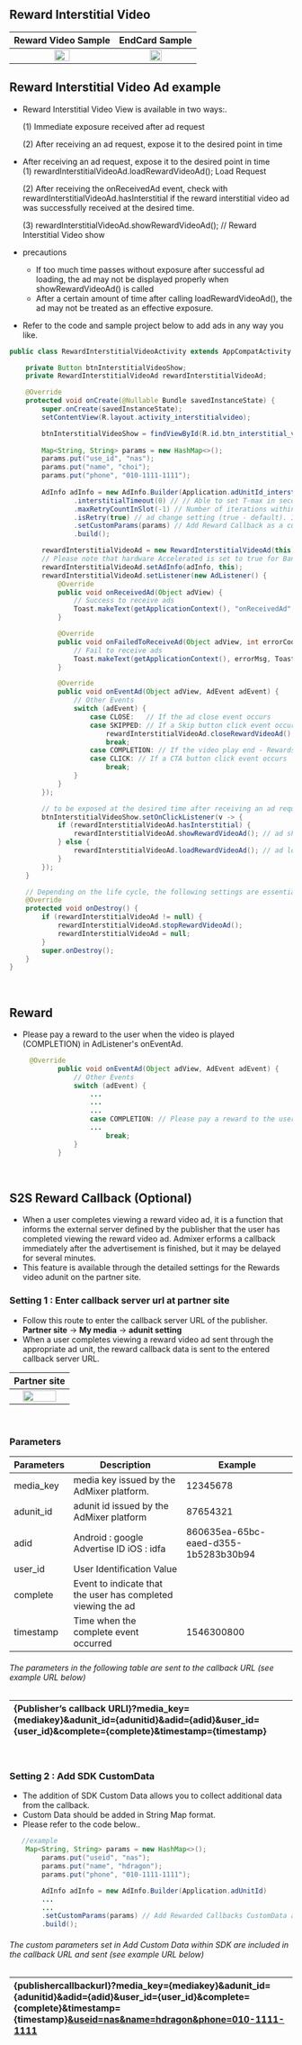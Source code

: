 ## Reward Interstitial Video

|                                                 Reward Video Sample                                                         | EndCard Sample
|:-------------------------------------------------------------------------------------------------------------------------:|:---:|
| <img src="https://github.com/Nasmedia-Tech/admixer_android_sdk_3.0/blob/main/images/reward.jpg"  width="40%" height="40%"/> |<img src="https://github.com/Nasmedia-Tech/admixer_android_sdk_3.0/blob/main/images/reward_endcard.jpg"  width="40%" height="40%"/>


## Reward Interstitial Video Ad example
- Reward Interstitial Video View is available in two ways:.

  (1) Immediate exposure received after ad request

  (2) After receiving an ad request, expose it to the desired point in time


- After receiving an ad request, expose it to the desired point in time  
  (1) rewardInterstitialVideoAd.loadRewardVideoAd(); Load Request

  (2) After receiving the onReceivedAd event, check with rewardInterstitialVideoAd.hasInterstitial if the reward interstitial video ad was successfully received at the desired time.
  
  (3) rewardInterstitialVideoAd.showRewardVideoAd(); // Reward Interstitial Video show


 - precautions
    - If too much time passes without exposure after successful ad loading, the ad may not be displayed properly when showRewardVideoAd() is called
    - After a certain amount of time after calling loadRewardVideoAd(), the ad may not be treated as an effective exposure.

- Refer to the code and sample project below to add ads in any way you like.
```java
public class RewardInterstitialVideoActivity extends AppCompatActivity {

    private Button btnInterstitialVideoShow;
    private RewardInterstitialVideoAd rewardInterstitialVideoAd;

    @Override
    protected void onCreate(@Nullable Bundle savedInstanceState) {
        super.onCreate(savedInstanceState);
        setContentView(R.layout.activity_interstitialvideo);

        btnInterstitialVideoShow = findViewById(R.id.btn_interstitial_video_show);
        
        Map<String, String> params = new HashMap<>();
        params.put("use_id", "nas");
        params.put("name", "choi");
        params.put("phone", "010-1111-1111");
		
        AdInfo adInfo = new AdInfo.Builder(Application.adUnitId_interstitialVideo) // adunit id issued by the AdMixer platform
                .interstitialTimeout(0) // // Able to set T-max in seconds (default: 0, 0 is treated as server designated time, server designated time: 20s)
                .maxRetryCountInSlot(-1) // Number of iterations within the reload time (-1 : infinity, 0 : no iterations, n : n iterations)
                .isRetry(true) // ad change setting (true - default). If false, callback immediately after one request
                .setCustomParams(params) // Add Reward Callback as a custom data map (Optional)
                .build();

        rewardInterstitialVideoAd = new RewardInterstitialVideoAd(this);
        // Please note that hardware Accelerated is set to true for Banner's parent activity to provide a smooth ad serving 
        rewardInterstitialVideoAd.setAdInfo(adInfo, this);
        rewardInterstitialVideoAd.setListener(new AdListener() {
            @Override
            public void onReceivedAd(Object adView) {
                // Success to receive ads
                Toast.makeText(getApplicationContext(), "onReceivedAd", Toast.LENGTH_SHORT).show();
            }

            @Override
            public void onFailedToReceiveAd(Object adView, int errorCode, String errorMsg) {
                // Fail to receive ads
                Toast.makeText(getApplicationContext(), errorMsg, Toast.LENGTH_SHORT).show();
            }

            @Override
            public void onEventAd(Object adView, AdEvent adEvent) {
                // Other Events
                switch (adEvent) {
                    case CLOSE:   // If the ad close event occurs
                    case SKIPPED: // If a Skip button click event occurs 
                        rewardInterstitialVideoAd.closeRewardVideoAd();
                        break;
                    case COMPLETION: // If the video play end - Rewards payment processing 
                    case CLICK: // If a CTA button click event occurs 
                        break;
                }
            }
        });

        // to be exposed at the desired time after receiving an ad request
        btnInterstitialVideoShow.setOnClickListener(v -> {
            if (rewardInterstitialVideoAd.hasInterstitial) {
                rewardInterstitialVideoAd.showRewardVideoAd(); // ad show
            } else {
                rewardInterstitialVideoAd.loadRewardVideoAd(); // ad load
            }
        });
    }

    // Depending on the life cycle, the following settings are essential.
    @Override
    protected void onDestroy() {
        if (rewardInterstitialVideoAd != null) {
            rewardInterstitialVideoAd.stopRewardVideoAd();
            rewardInterstitialVideoAd = null;
        }
        super.onDestroy();
    }
}
```
<br/>

## Reward
- Please pay a reward to the user when the video is played (COMPLETION) in AdListener's onEventAd.
```java
     @Override
            public void onEventAd(Object adView, AdEvent adEvent) {
                // Other Events
                switch (adEvent) {
                    ...
                    ...
                    ...
                    case COMPLETION: // Please pay a reward to the user when the video play is completed
                    ...
                        break;
                }
            }
```
<br/>

## S2S Reward Callback  (Optional)
- When a user completes viewing a reward video ad, it is a function that informs the external server defined by the publisher that the user has completed viewing the reward video ad.
  Admixer erforms a callback immediately after the advertisement is finished, but it may be delayed for several minutes.
- This feature is available through the detailed settings for the Rewards video adunit on the partner site.

### Setting 1 : Enter callback server url at partner site
- Follow this route to enter the callback server URL of the publisher.
  **Partner site** → **My media** → **adunit setting**
- When a user completes viewing a reward video ad sent through the appropriate ad unit, the reward callback data is sent to the entered callback server URL.

|                                                              Partner site                                                               |
|:----------------------------------------------------------------------------------------------------------------------------------:|
| <img src="https://github.com/Nasmedia-Tech/admixer_android_sdk_3.0/blob/main/images/settings.png"  width="80%" height="80%"/> |

<br/>

### Parameters
|Parameters| Description                            |Example|
|------|--------------------------------|---|
|media_key| media key issued by the AdMixer platform.         |12345678|
|adunit_id| adunit id issued by the AdMixer platform     |87654321|
|adid| Android : google Advertise ID iOS : idfa |860635ea-65bc-eaed-d355-1b5283b30b94|
|user_id| User Identification Value ||
|complete| Event to indicate that the user has completed viewing the ad ||
|timestamp| Time when the complete event occurred |1546300800|
###### The parameters in the following table are sent to the callback URL (see example URL below)

| {Publisher’s callback URLl}?media_key={mediakey}&adunit_id={adunitid}&adid={adid}&user_id={user_id}&complete={complete}&timestamp={timestamp} |
|:-----------------------------------------------------------------------------------------------------------------------------|

<br/>

### Setting 2 : Add SDK CustomData
- The addition of SDK Custom Data allows you to collect additional data from the callback.
- Custom Data should be added in String Map format.
- Please refer to the code below..
```java
   //example
    Map<String, String> params = new HashMap<>();
        params.put("useid", "nas");
        params.put("name", "hdragon");
        params.put("phone", "010-1111-1111");

        AdInfo adInfo = new AdInfo.Builder(Application.adUnitId)
        ...
        ...
        .setCustomParams(params) // Add Rewarded Callbacks CustomData as a String Map
        .build();

```

###### The custom parameters set in Add Custom Data within SDK are included in the callback URL and sent (see example URL below)


| {publishercallbackurl}?media_key={mediakey}&adunit_id={adunitid}&adid={adid}&user_id={user_id}&complete={complete}&timestamp={timestamp}<u>&useid=nas&name=hdragon&phone=010-1111-1111</u> |
|:----------------------------------------------------------------------------------------------------------------------------------------------------------------------------|
